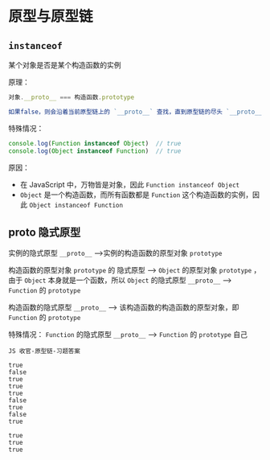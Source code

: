 # 原型与原型链

## `instanceof`

某个对象是否是某个构造函数的实例

原理：

```jsx
对象.__proto__ === 构造函数.prototype 

如果false，则会沿着当前原型链上的 `__proto__` 查找，直到原型链的尽头 `__proto__ === null`
```

特殊情况：

```jsx
console.log(Function instanceof Object)  // true
console.log(Object instanceof Function)  // true
```

原因：

- 在 JavaScript 中，万物皆是对象，因此 `Function instanceof Object`
- `Object` 是一个构造函数，而所有函数都是 `Function` 这个构造函数的实例，因此 `Object instanceof Function`

## __proto__ 隐式原型

实例的隐式原型 `__proto__` —>实例的构造函数的原型对象 `prototype`

构造函数的原型对象 `prototype` 的 隐式原型 —> `Object` 的原型对象 `prototype` ，由于 `Object` 本身就是一个函数，所以 `Object` 的隐式原型 `__proto__` —> `Function` 的 `prototype`

构造函数的隐式原型 `__proto__` —> 该构造函数的构造函数的原型对象，即 `Function` 的 `prototype`

 

特殊情况： `Function` 的隐式原型 `__proto__` —> `Function` 的 `prototype` 自己

```
JS 收官-原型链-习题答案

true
false
true
true
true
false
true
false
true

true
true
true

```